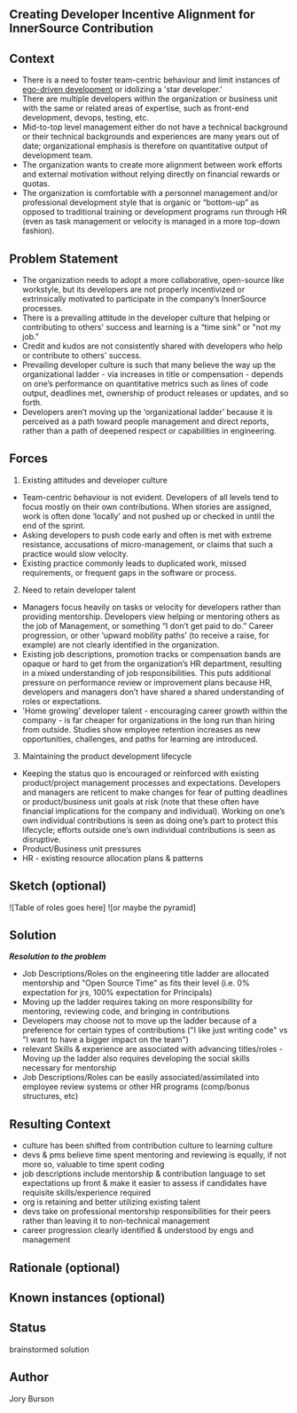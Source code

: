 ## Creating Developer Incentive Alignment for InnerSource Contribution

## Context  

* There is a need to foster team-centric behaviour and limit instances of [ego-driven development](http://deliberate-software.com/ego-driven-development/) or idolizing a 'star developer.'
* There are multiple developers within the organization or business unit with the same or related areas of expertise, such as front-end development, devops, testing, etc.
* Mid-to-top level management either do not have a technical background or their technical backgrounds and experiences are many years out of date; organizational emphasis is therefore on quantitative output of development team.
* The organization wants to create more alignment between work efforts and external motivation without relying directly on financial rewards or quotas.  
* The organization is comfortable with a personnel management and/or professional development style that is organic or “bottom-up” as opposed to traditional training or development programs run through HR (even as task management or velocity is managed in a more top-down fashion).


## Problem Statement
 
* The organization needs to adopt a more collaborative, open-source like workstyle, but its developers are not properly incentivized or extrinsically motivated to participate in the company’s InnerSource processes. 
* There is a prevailing attitude in the developer culture that helping or contributing to others' success and learning is a “time sink” or "not my job."
* Credit and kudos are not consistently shared with developers who help or contribute to others' success.
* Prevailing developer culture is such that many believe the way up the organizational ladder - via increases in title or compensation - depends on one’s performance on quantitative metrics such as lines of code output, deadlines met, ownership of product releases or updates, and so forth.  
* Developers aren’t moving up the ‘organizational ladder’ because it is perceived as a path toward people management and direct reports, rather than a path of deepened respect or capabilities in engineering.


## Forces   

1. Existing attitudes and developer culture 
 * Team-centric behaviour is not evident. Developers of all levels tend to focus mostly on their own contributions. When stories are assigned, work is often done ‘locally’ and not pushed up or checked in until the end of the sprint. 
 * Asking developers to push code early and often is met with extreme resistance, accusations of micro-management, or claims that such a practice would slow velocity.
 * Existing practice commonly leads to duplicated work, missed requirements, or frequent gaps in the software or process.


2. Need to retain developer talent
 * Managers focus heavily on tasks or velocity for developers rather than providing mentorship. Developers view helping or mentoring others as the job of Management, or something “I don’t get paid to do.” Career progression, or other ‘upward mobility paths’ (to receive a raise, for example) are not clearly identified in the organization.
 * Existing job descriptions, promotion tracks or compensation bands are opaque or hard to get from the organization’s HR department, resulting in a mixed understanding of job responsibilities. This puts additional pressure on performance review or improvement plans because HR, developers and managers don’t have shared a shared understanding of roles or expectations.
 * 'Home growing' developer talent - encouraging career growth within the company - is far cheaper for organizations in the long run than hiring from outside. Studies show employee retention increases as new opportunities, challenges, and paths for learning are introduced.


3. Maintaining the product development lifecycle
 * Keeping the status quo is encouraged or reinforced with existing product/project management processes and expectations. Developers and managers are reticent to make changes for fear of putting deadlines or product/business unit goals at risk (note that these often have financial implications for the company and individual). Working on one’s own individual contributions is seen as doing one’s part to protect this lifecycle; efforts outside one’s own individual contributions is seen as disruptive.
 * Product/Business unit pressures
 * HR - existing resource allocation plans & patterns


## Sketch (optional)  

![Table of roles goes here]
![or maybe the pyramid]


## Solution  
***Resolution to the problem***

* Job Descriptions/Roles on the engineering title ladder are allocated mentorship and "Open Source Time" as fits their level (i.e. 0% expectation for jrs, 100% expectation for Principals)
* Moving up the ladder requires taking on more responsibility for mentoring, reviewing code, and bringing in contributions
* Developers may choose not to move up the ladder because of a preference for certain types of contributions ("I like just writing code" vs "I want to have a bigger impact on the team")
* relevant Skills & experience are associated with advancing titles/roles - Moving up the ladder also requires developing the social skills necessary for mentorship
* Job Descriptions/Roles can be easily associated/assimilated into employee review systems or other HR programs (comp/bonus structures, etc)     


## Resulting Context    

* culture has been shifted from contribution culture to learning culture
* devs & pms believe time spent mentoring and reviewing is equally, if not more so, valuable to time spent coding
* job descriptions include mentorship & contribution language to set expectations up front & make it easier to assess if candidates have requisite skills/experience required
* org is retaining and better utilizing existing talent
* devs take on professional mentorship responsibilities for their peers rather than leaving it to non-technical management
* career progression clearly identified & understood by engs and management


## Rationale (optional)  


## Known instances (optional)  


## Status  
brainstormed solution
   
## Author   
Jory Burson
